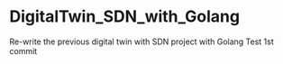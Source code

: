 # DigitalTwin_SDN_with_Golang
Re-write the previous digital twin with SDN project with Golang
Test 1st commit

